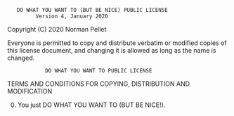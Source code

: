        DO WHAT YOU WANT TO (BUT BE NICE) PUBLIC LICENSE
             Version 4, January 2020

 Copyright (C) 2020 Norman Pellet

 Everyone is permitted to copy and distribute verbatim or modified
 copies of this license document, and changing it is allowed as long
 as the name is changed.

                DO WHAT YOU WANT TO PUBLIC LICENSE
   TERMS AND CONDITIONS FOR COPYING, DISTRIBUTION AND MODIFICATION

  0. You just DO WHAT YOU WANT TO (BUT BE NICE!).
